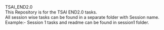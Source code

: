 TSAI_END2.0 <br>
This Repository is for the TSAI END2.0 tasks. <br>
All session wise tasks can be found in a separate folder with Session name. Example:- Session 1 tasks and readme can be found in session1 folder.
